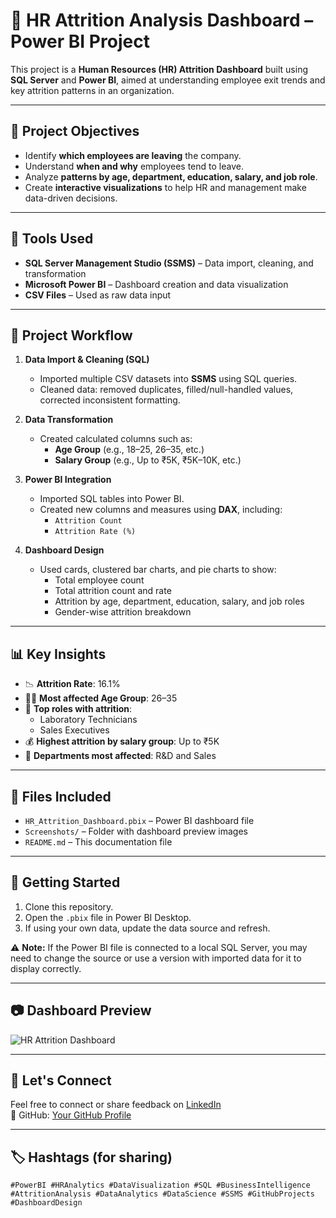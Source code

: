 # 🧠 HR Attrition Analysis Dashboard – Power BI Project

This project is a **Human Resources (HR) Attrition Dashboard** built using **SQL Server** and **Power BI**, aimed at understanding employee exit trends and key attrition patterns in an organization.

---

## 📌 Project Objectives

- Identify **which employees are leaving** the company.
- Understand **when and why** employees tend to leave.
- Analyze **patterns by age, department, education, salary, and job role**.
- Create **interactive visualizations** to help HR and management make data-driven decisions.

---

## 🔧 Tools Used

- **SQL Server Management Studio (SSMS)** – Data import, cleaning, and transformation
- **Microsoft Power BI** – Dashboard creation and data visualization
- **CSV Files** – Used as raw data input

---

## 📂 Project Workflow

1. **Data Import & Cleaning (SQL)**
   - Imported multiple CSV datasets into **SSMS** using SQL queries.
   - Cleaned data: removed duplicates, filled/null-handled values, corrected inconsistent formatting.

2. **Data Transformation**
   - Created calculated columns such as:
     - **Age Group** (e.g., 18–25, 26–35, etc.)
     - **Salary Group** (e.g., Up to ₹5K, ₹5K–10K, etc.)

3. **Power BI Integration**
   - Imported SQL tables into Power BI.
   - Created new columns and measures using **DAX**, including:
     - `Attrition Count`
     - `Attrition Rate (%)`

4. **Dashboard Design**
   - Used cards, clustered bar charts, and pie charts to show:
     - Total employee count
     - Total attrition count and rate
     - Attrition by age, department, education, salary, and job roles
     - Gender-wise attrition breakdown

---

## 📊 Key Insights

- 📉 **Attrition Rate**: 16.1%
- 👨‍💼 **Most affected Age Group**: 26–35
- 💼 **Top roles with attrition**:
  - Laboratory Technicians
  - Sales Executives
- 💰 **Highest attrition by salary group**: Up to ₹5K
- 🏢 **Departments most affected**: R&D and Sales

---

## 📎 Files Included

- `HR_Attrition_Dashboard.pbix` – Power BI dashboard file
- `Screenshots/` – Folder with dashboard preview images
- `README.md` – This documentation file

---

## 🚀 Getting Started

1. Clone this repository.
2. Open the `.pbix` file in Power BI Desktop.
3. If using your own data, update the data source and refresh.

⚠️ **Note:** If the Power BI file is connected to a local SQL Server, you may need to change the source or use a version with imported data for it to display correctly.

---

## 📷 Dashboard Preview

![HR Attrition Dashboard](Screenshots/HR_Attrition_Summary.png)

---

## 🤝 Let's Connect

Feel free to connect or share feedback on [LinkedIn](https://www.linkedin.com/in/yourprofile)  
🔗 GitHub: [Your GitHub Profile](https://github.com/yourusername)

---

## 🏷 Hashtags (for sharing)
`#PowerBI #HRAnalytics #DataVisualization #SQL #BusinessIntelligence #AttritionAnalysis #DataAnalytics #DataScience #SSMS #GitHubProjects #DashboardDesign`

